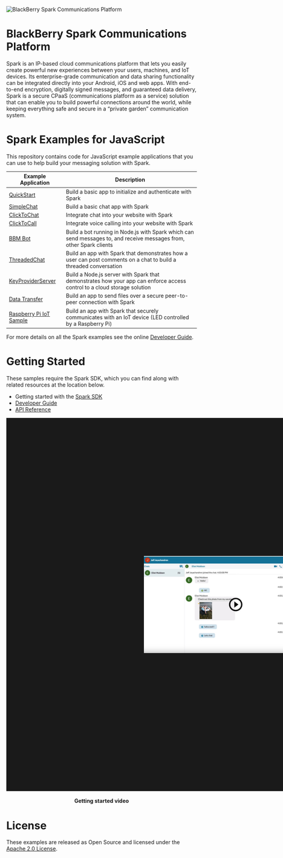 ![BlackBerry Spark Communications Platform](https://developer.blackberry.com/files/bbm-enterprise/documents/guide/resources/images/bnr-bbm-enterprise-sdk-title.png)

# BlackBerry Spark Communications Platform
Spark is an IP-based cloud communications platform that lets
you easily create powerful new experiences between your users, machines, and IoT
devices. Its enterprise-grade communication and data sharing functionality can
be integrated directly into your Android, iOS and web apps.
With end-to-end encryption, digitally signed messages, and guaranteed data
delivery, Spark is a secure CPaaS (communications platform as a
service) solution that can enable you to build powerful connections
around the world, while keeping everything safe and secure in a
“private garden” communication system.

# Spark Examples for JavaScript

This repository contains code for JavaScript example applications that you can use to help build your messaging solution with Spark.

| Example Application                      | Description                              |
| ---------------------------------------- | ---------------------------------------- |
|[QuickStart](QuickStart/README.md)|Build a basic app to initialize and authenticate with Spark|
|[SimpleChat](SimpleChat/README.md)|Build a basic chat app with Spark|
|[ClickToChat](ClickToChat/README.md)|Integrate chat into your website with Spark|
|[ClickToCall](ClickToCall/README.md)|Integrate voice calling into your website with Spark|
|[BBM Bot](Node/README.md) | Build a bot running in Node.js with Spark which can send messages to, and receive messages from, other Spark clients|
|[ThreadedChat](ThreadedChat/README.md) | Build an app with Spark that demonstrates how a user can post comments on a chat to build a threaded conversation|
|[KeyProviderServer](KeyProviderServer/README.md) | Build a Node.js server with Spark that demonstrates how your app can enforce access control to a cloud storage solution|
|[Data Transfer](DataTransfer/README.md) | Build an app to send files over a secure peer-to-peer connection with Spark |
|[Raspberry Pi IoT Sample](RaspberryPi_IoTSample/README.md) | Build an app with Spark that securely communicates with an IoT device (LED controlled by a Raspberry Pi)|

For more details on all the Spark examples see the online [Developer Guide](https://developer.blackberry.com/files/bbm-enterprise/documents/guide/html/examples.html).

# Getting Started

These samples require the Spark SDK, which you can find along with related resources at the location below.
    
* Getting started with the [Spark SDK](https://developers.blackberry.com/us/en/products/blackberry-bbm-enterprise-sdk.html)
* [Developer Guide](https://developer.blackberry.com/files/bbm-enterprise/documents/guide/html/index.html)
* [API Reference](https://developer.blackberry.com/files/bbm-enterprise/documents/guide/reference/javascript/index.html)

<p align="center">
    <a href="https://www.youtube.com/watch?v=LAbxok2EQtI"
      target="_blank"><img src="QuickStart/screenShots/bb-spark-web-sdk-getting-started.jpg"
      alt="YouTube Getting Started Video" width="486" height="" border="364"/></a>
</p>
<p align="center">
 <b>Getting started video</b>
</p>


# License

These examples are released as Open Source and licensed under the [Apache 2.0 License](http://www.apache.org/licenses/LICENSE-2.0.html).
